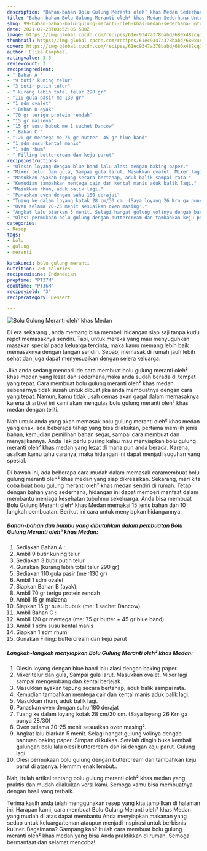 ```yaml
---
description: "Bahan-bahan Bolu Gulung Meranti oleh² khas Medan Sederhana Untuk Jualan"
title: "Bahan-bahan Bolu Gulung Meranti oleh² khas Medan Sederhana Untuk Jualan"
slug: 99-bahan-bahan-bolu-gulung-meranti-oleh-khas-medan-sederhana-untuk-jualan
date: 2021-02-23T03:52:05.580Z
image: https://img-global.cpcdn.com/recipes/61ec9347a378babd/680x482cq70/bolu-gulung-meranti-oleh-khas-medan-foto-resep-utama.jpg
thumbnail: https://img-global.cpcdn.com/recipes/61ec9347a378babd/680x482cq70/bolu-gulung-meranti-oleh-khas-medan-foto-resep-utama.jpg
cover: https://img-global.cpcdn.com/recipes/61ec9347a378babd/680x482cq70/bolu-gulung-meranti-oleh-khas-medan-foto-resep-utama.jpg
author: Eliza Campbell
ratingvalue: 3.5
reviewcount: 3
recipeingredient:
- " Bahan A "
- "9 butir kuning telur"
- "3 butir putih telur"
- " kurang lebih total telur 290 gr"
- "110 gula pasir me 130 gr"
- "1 sdm ovalet"
- " Bahan B ayak"
- "70 gr terigu protein rendah"
- "15 gr maizena"
- "15 gr susu bubuk me 1 sachet Dancow"
- " Bahan C "
- "120 gr mentega me 75 gr butter  45 gr blue band"
- "1 sdm susu kental manis"
- "1 sdm rhum"
- " Filling buttercream dan keju parut"
recipeinstructions:
- "Olesin loyang dengan blue band lalu alasi dengan baking paper."
- "Mixer telur dan gula, Sampai gula larut. Masukkan ovalet. Mixer lagi sampai mengembang dan kental berjejak."
- "Masukkan ayakan tepung secara bertahap, aduk balik sampai rata."
- "Kemudian tambahkan mentega cair dan kental manis aduk balik lagi."
- "Masukkan rhum, aduk balik lagi."
- "Panaskan oven dengan suhu 180 derajat"
- "Tuang ke dalam loyang kotak 28 cm/30 cm. (Saya loyang 26 Krn ga punya 28/30)"
- "Oven selama 20-25 menit sesuaikan oven masing²."
- "Angkat lalu biarkan 5 menit. Selagi hangat gulung volinya dengab bantuan baking paper. Simpan di kulkas. Setelah dingin buka kembali gulungan bolu lalu olesi buttercream dan isi dengan keju parut. Gulung lagi"
- "Olesi permukaan bolu gulung dengan buttercream dan tambahkan keju parut di atasnya. Hemmm enak lembut.."
categories:
- Resep
tags:
- bolu
- gulung
- meranti

katakunci: bolu gulung meranti 
nutrition: 200 calories
recipecuisine: Indonesian
preptime: "PT37M"
cooktime: "PT36M"
recipeyield: "3"
recipecategory: Dessert

---
```



![Bolu Gulung Meranti oleh² khas Medan](https://img-global.cpcdn.com/recipes/61ec9347a378babd/680x482cq70/bolu-gulung-meranti-oleh-khas-medan-foto-resep-utama.jpg)

Di era  sekarang , anda memang bisa membeli hidangan siap saji tanpa kudu repot memasaknya sendiri. Tapi, untuk mereka yang mau menyuguhkan masakan special pada keluarga tercinta, maka kamu memang lebih baik memasaknya dengan tangan sendiri. Sebab, memasak di rumah jauh lebih sehat dan juga dapat menyesuaikan dengan selera keluarga.

Jika anda sedang mencari ide cara membuat bolu gulung meranti oleh² khas medan yang lezat dan sederhana,maka anda sudah berada di tempat yang tepat. Cara membuat bolu gulung meranti oleh² khas medan  sebenarnya tidak susah untuk dibuat jika anda membuatnya dengan cara yang tepat. Namun, kamu tidak usah cemas akan gagal dalam memasaknya 
karena di artikel ini kami akan mengulas bolu gulung meranti oleh² khas medan dengan teliti.  



Nah untuk anda yang akan memasak bolu gulung meranti oleh² khas medan yang enak, ada beberapa tahap yang bisa dilakukan, pertama memilih jenis bahan, kemudian pemilihan bahan segar, sampai cara membuat dan menyajikannya. Anda Tak perlu pusing kalau mau menyiapkan bolu gulung meranti oleh² khas medan yang lezat di mana pun anda berada. Karena, asalkan kamu  tahu caranya, maka hidangan ini dapat menjadi suguhan yang spesial.

Di bawah ini, ada beberapa cara mudah dalam memasak caramembuat bolu gulung meranti oleh² khas medan yang siap dikreasikan. Sekarang, mari kita coba buat bolu gulung meranti oleh² khas medan sendiri di rumah. Tetap dengan bahan yang sederhana, hidangan ini dapat memberi manfaat dalam membantu menjaga kesehatan tubuhmu sekeluarga. Anda bisa membuat Bolu Gulung Meranti oleh² khas Medan memakai 15 jenis bahan dan 10 langkah pembuatan. Berikut ini cara untuk menyiapkan hidangannya.

<!--inarticleads1-->

##### Bahan-bahan dan bumbu yang dibutuhkan dalam pembuatan Bolu Gulung Meranti oleh² khas Medan:

1. Sediakan  Bahan A :
1. Ambil 9 butir kuning telur
1. Sediakan 3 butir putih telur
1. Gunakan  (kurang lebih total telur 290 gr)
1. Sediakan 110 gula pasir (me :130 gr)
1. Ambil 1 sdm ovalet
1. Siapkan  Bahan B (ayak):
1. Ambil 70 gr terigu protein rendah
1. Ambil 15 gr maizena
1. Siapkan 15 gr susu bubuk (me: 1 sachet Dancow)
1. Ambil  Bahan C :
1. Ambil 120 gr mentega (me: 75 gr butter + 45 gr blue band)
1. Ambil 1 sdm susu kental manis
1. Siapkan 1 sdm rhum
1. Gunakan  Filling: buttercream dan keju parut




<!--inarticleads2-->

##### Langkah-langkah menyiapkan Bolu Gulung Meranti oleh² khas Medan:

1. Olesin loyang dengan blue band lalu alasi dengan baking paper.
1. Mixer telur dan gula, Sampai gula larut. Masukkan ovalet. Mixer lagi sampai mengembang dan kental berjejak.
1. Masukkan ayakan tepung secara bertahap, aduk balik sampai rata.
1. Kemudian tambahkan mentega cair dan kental manis aduk balik lagi.
1. Masukkan rhum, aduk balik lagi.
1. Panaskan oven dengan suhu 180 derajat
1. Tuang ke dalam loyang kotak 28 cm/30 cm. (Saya loyang 26 Krn ga punya 28/30)
1. Oven selama 20-25 menit sesuaikan oven masing².
1. Angkat lalu biarkan 5 menit. Selagi hangat gulung volinya dengab bantuan baking paper. Simpan di kulkas. Setelah dingin buka kembali gulungan bolu lalu olesi buttercream dan isi dengan keju parut. Gulung lagi
1. Olesi permukaan bolu gulung dengan buttercream dan tambahkan keju parut di atasnya. Hemmm enak lembut..




Nah, itulah artikel tentang  bolu gulung meranti oleh² khas medan  yang praktis dan mudah dilakukan versi kami. Semoga kamu bisa membuatnya dengan hasil yang terbaik. 

Terima kasih anda telah menggunakan resep yang kita tampilkan di halaman ini. Harapan kami, cara membuat  Bolu Gulung Meranti oleh² khas Medan yang mudah di atas dapat membantu Anda menyiapkan makanan yang sedap untuk keluarga/teman ataupun menjadi inspirasi untuk berbisnis kuliner. Bagaimana? Gampang kan? Itulah cara membuat bolu gulung meranti oleh² khas medan yang bisa Anda praktikkan di rumah. Semoga bermanfaat dan selamat mencoba!

